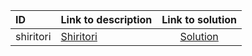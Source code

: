 | ID | Link to description | Link to solution |
|:---|:---|:---:|
| shiritori | [Shiritori](https://open.kattis.com/problems/shiritori) | [Solution](https://github.com/versenyi98/leetcode-solutions/tree/main/solutions/Shiritori)|
